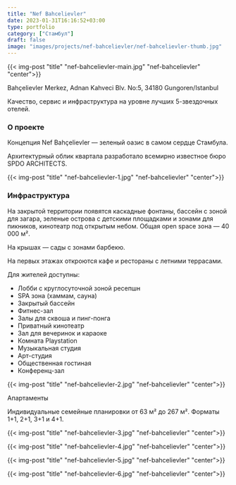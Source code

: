 ```yaml
---
title: "Nef Bahcelievler"
date: 2023-01-31T16:16:52+03:00
type: portfolio
category: ["Стамбул"]
draft: false
image: "images/projects/nef-bahcelievler/nef-bahcelievler-thumb.jpg"
---
```

{{< img-post "title" "nef-bahcelievler-main.jpg" "nef-bahcelievler" "center">}}

Bahçelievler Merkez, Adnan Kahveci Blv. No:5, 34180 Gungoren/Istanbul  				

Качество, сервис и инфраструктура на уровне лучших 5-звездочных отелей. 

### О проекте

Концепция  Nef Bahçelievler — зеленый оазис в самом сердце Стамбула.

Архитектурный облик квартала разработало всемирно известное бюро SPDO ARCHITECTS.

{{< img-post "title" "nef-bahcelievler-1.jpg" "nef-bahcelievler" "center">}}

### Инфраструктура 

На закрытой территории появятся каскадные фонтаны, бассейн с зоной для загара, зеленые острова с детскими площадками и зонами для пикников, кинотеатр под открытым небом. Общая open space зона — 40 000 м².

На крышах — сады с зонами барбекю. 

На первых этажах откроются кафе и рестораны с летними террасами.

Для жителей доступны:
- Лобби с круглосуточной зоной ресепшн
- SPA зона (хаммам, сауна)
- Закрытый бассейн
- Фитнес-зал
- Залы для сквоша и пинг-понга
- Приватный кинотеатр
- Зал для вечеринок и караоке
- Комната Playstation
- Музыкальная студия
- Арт-студия
- Общественная гостиная
- Конференц-зал

{{< img-post "title" "nef-bahcelievler-2.jpg" "nef-bahcelievler" "center">}}

Апартаменты

Индивидуальные семейные планировки от 63 м² до 267 м². 
Форматы 1+1, 2+1, 3+1 и 4+1. 

{{< img-post "title" "nef-bahcelievler-3.jpg" "nef-bahcelievler" "center">}}

{{< img-post "title" "nef-bahcelievler-4.jpg" "nef-bahcelievler" "center">}}

{{< img-post "title" "nef-bahcelievler-5.jpg" "nef-bahcelievler" "center">}}

{{< img-post "title" "nef-bahcelievler-6.jpg" "nef-bahcelievler" "center">}}
